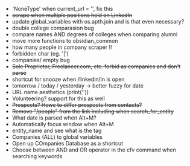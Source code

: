 - 'NoneType' when current_url = '', fix this
- ~~scrape when multiple positions held on LinkedIn~~
- update global_variables with os.apth.join and is that even necessary?
- double college comparasion bug
- compare names AND degrees of colleges when comparing alumni
- move more functions to obsidian_common
- how many people in company scraper !!
- forbidden char (eg. '|')
- companies/ empty bug
- ~~Sole Proprietor, Freelancer.com, etc. forbid as companies and don't parse~~
- shortcut for snooze when /linkedin/in is open
- tomorrow / today / yesterday -> better fuzzy for date
- URL name aesthetics (print(''))
- Volunteering? support for this as well
- ~~Prospects? Howe to differ prospects from contacts?~~
- ~~Remove "/people" from the link including when search_for_entity~~
- What date is parsed when Alt+M?
- Automatically focus window when Alt+M
- entity_name and see what is the tag
- Companies (ALL) to global variables
- Open up COmpanies Database as a shortcut
- Choose between AND and OR operator in the cfv command when searching keywords
